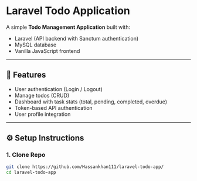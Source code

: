 # Laravel Todo Application

A simple **Todo Management Application** built with:
- Laravel (API backend with Sanctum authentication)
- MySQL database
- Vanilla JavaScript frontend

---

## 🚀 Features
- User authentication (Login / Logout)
- Manage todos (CRUD)
- Dashboard with task stats (total, pending, completed, overdue)
- Token-based API authentication
- User profile integration

---

## ⚙️ Setup Instructions

### 1. Clone Repo
```bash
git clone https://github.com/Hassankhan111/laravel-todo-app/
cd laravel-todo-app
